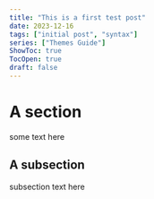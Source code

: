 ```yaml
---
title: "This is a first test post"
date: 2023-12-16
tags: ["initial post", "syntax"]
series: ["Themes Guide"]
ShowToc: true
TocOpen: true
draft: false
---
```


# A section

some text here

## A subsection

subsection text here
